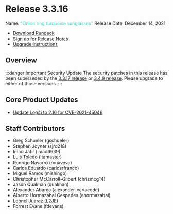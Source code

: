 # Release 3.3.16

Name: <span style="color: turquoise"><span class="glyphicon glyphicon-sunglasses"></span> "Onion ring turquoise sunglasses"</span>
Release Date: December 14, 2021

- [Download Rundeck](https://download.rundeck.com/)
- [Sign up for Release Notes](https://www.rundeck.com/release-notes-signup)
- [Upgrade instructions](/upgrading/)


## Overview

:::danger Important Security Update
 The security patches in this release has been superseded by the [3.3.17 release](/history/3_3_x/version-3.3.17.md) or [3.4.9 release](/history/3_4_x/version-3.4.9.md).  Please upgrade to either of those versions.
:::

## Core Product Updates

* [Update Log4j to 2.16 for CVE-2021-45046](https://github.com/rundeck/rundeck/pull/7435)

## Staff Contributors

* Greg Schueler (gschueler)
* Stephen Joyner (sjrd218)
* Imad Jafir (imad6639)
* Luis Toledo (ltamaster)
* Rodrigo Navarro (ronaveva)
* Carlos Eduardo (carlosrfranco)
* Miguel Ramos (mishingo)
* Christopher McCarroll-Gilbert (chrismcg14)
* Jason Qualman (qualman)
* Alexander Abarca (alexander-variacode)
* Alberto Hormazabal Cespedes (ahormazabal)
* Leonel Juarez (L2JE)
* Forrest Evans (fdevans)
